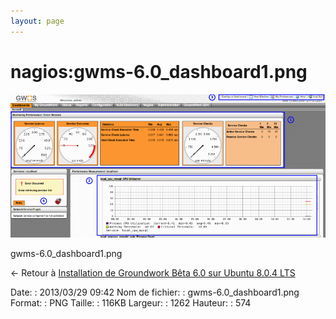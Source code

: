 ```yaml
---
layout: page
---
```


nagios:gwms-6.0\_dashboard1.png
===============================

[![gwms-6.0\_dashboard1.png](../../assets/media/nagios/gwms-6.0_dashboard1.png@cache=&w=900&h=409 "gwms-6.0_dashboard1.png")](../../assets/media/nagios/gwms-6.0_dashboard1.png@cache= "Afficher le fichier original")

gwms-6.0\_dashboard1.png

← Retour à [Installation de Groundwork Bêta 6.0 sur Ubuntu 8.0.4
LTS](../../groundwork/groundwork6.0-install-ubuntu.html "groundwork:groundwork6.0-install-ubuntu")

Date:
:   2013/03/29 09:42
Nom de fichier:
:   gwms-6.0\_dashboard1.png
Format:
:   PNG
Taille:
:   116KB
Largeur:
:   1262
Hauteur:
:   574

